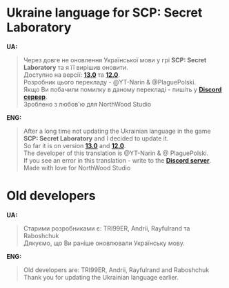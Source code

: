 # Ukraine language for SCP: Secret Laboratory

**UA:**
> Через довге не оновлення Української мови у грі **SCP: Secret Laboratory** та я її вирішив оновити.  
> Доступно на версії: **[13.0](https://github.com/YT-Narin/Ukraine-language-for-SCP-SL/releases/tag/v3.6.0)** та **[12.0](https://github.com/YT-Narin/Ukraine-language-for-SCP-SL/releases/tag/v3.4.1)**.                                                                  
> Розробник цього перекладу - @YT-Narin & @PlaguePolski.                                                            
> Якщо Ви побачили помилку в даному перекладі - пишіть у **[Discord сервер](https://discord.gg/xBYJmpHptk)**.                    
> Зроблено з любов'ю для NorthWood Studio                                                          

**ENG:**
> After a long time not updating the Ukrainian language in the game **SCP: Secret Laboratory** and I decided to update it.                                               
> So far it is on version **[13.0](https://github.com/YT-Narin/Ukraine-language-for-SCP-SL/releases/tag/v3.6.0)** and **[12.0](https://github.com/YT-Narin/Ukraine-language-for-SCP-SL/releases/tag/v3.4.1)**.           
> The developer of this translation is @YT-Narin & @ PlaguePolski.                                                 
> If you see an error in this translation - write to the **[Discord server](https://discord.gg/xBYJmpHptk)**.               
> Made with love for NorthWood Studio                                                          


# Old developers
**UA:**
> Старими розробниками є: TRI99ER, Andrii, Rayfulrand та Raboshchuk                                    
> Дякуємо, що Ви раніше оновлювали Українську мову.                                                         

**ENG:**
> Old developers are: TRI99ER, Andrii, Rayfulrand and Raboshchuk                                              
> Thank you for updating the Ukrainian language earlier.                                                              
